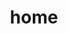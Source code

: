 ---
title: home
layout: home
hero:
  name: CodeBuff
  text: Coding assistant for Front-end Developer
  tagline: |
   Workbench🚀, Cheatsheets, Guides & Articles.
   Reduce your brain burden.
  image:
    src: /brain.png
    alt: CodeBuff
  actions:
    - theme: brand
      text: Workbench
      link: /workbench
    - theme: alt
      text: Get Started
      link: /guide/get-started
    - theme: alt
      text: Install
      link: /guide/install
---